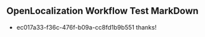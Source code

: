 ## OpenLocalization Workflow Test MarkDown
* ec017a33-f36c-476f-b09a-cc8fd1b9b551 
thanks!<!--HONumber=Feb16_HO4-->
